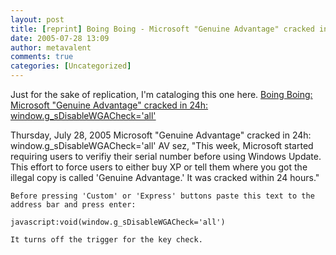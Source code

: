 ```yaml
---
layout: post
title: [reprint] Boing Boing - Microsoft "Genuine Advantage" cracked in 24h: window.g_sDisableWGACheck='all'
date: 2005-07-28 13:09
author: metavalent
comments: true
categories: [Uncategorized]
---
```

Just for the sake of replication, I'm cataloging this one here.  <a href="http://www.boingboing.net/2005/07/28/microsoft_genuine_ad.html">Boing Boing: Microsoft "Genuine Advantage" cracked in 24h: window.g_sDisableWGACheck='all'</a>

Thursday, July 28, 2005
Microsoft "Genuine Advantage" cracked in 24h: window.g_sDisableWGACheck='all'
AV sez, "This week, Microsoft started requiring users to verifiy their serial number before using Windows Update. This effort to force users to either buy XP or tell them where you got the illegal copy is called 'Genuine Advantage.' It was cracked within 24 hours."

    Before pressing 'Custom' or 'Express' buttons paste this text to the address bar and press enter:

    javascript:void(window.g_sDisableWGACheck='all')

    It turns off the trigger for the key check. 
